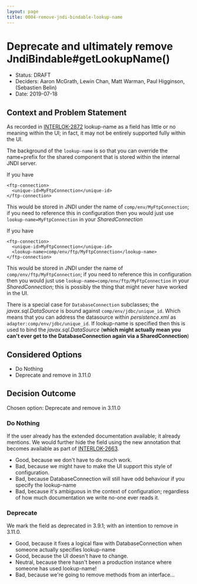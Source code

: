 ```yaml
---
layout: page
title: 0004-remove-jndi-bindable-lookup-name
---
```

# Deprecate and ultimately remove JndiBindable#getLookupName()

* Status: DRAFT
* Deciders: Aaron McGrath, Lewin Chan, Matt Warman, Paul Higginson, (Sebastien Belin)
* Date: 2019-07-18


## Context and Problem Statement

As recorded in [INTERLOK-2872](https://adaptris.atlassian.net/browse/INTERLOK-2872) lookup-name as a field has little or no meaning within the UI; in fact, it may not be entirely supported fully within the UI.

The background of the `lookup-name` is so that you can override the name+prefix for the shared component that is stored within the internal JNDI server. 

If you have

```
<ftp-connection>
  <unique-id>MyFtpConnection</unique-id>
</ftp-connection>
```
This would be stored in JNDI under the name of `comp/env/MyFtpConnection`; if you need to reference this in configuration then you would just use `lookup-name=MyFtpConnection` in your _SharedConnection_

If you have

```
<ftp-connection>
  <unique-id>MyFtpConnection</unique-id>
  <lookup-name>comp/env/ftp/MyFtpConnection</lookup-name>
</ftp-connection>
```

This would be stored in JNDI under the name of `comp/env/ftp/MyFtpConnection`; if you need to reference this in configuration then you would just use `lookup-name=comp/env/ftp/MyFtpConnection` in your _SharedConnection_; this is possibly the thing that might never have worked in the UI.

There is a special case for `DatabaseConnection` subclasses; the _javax.sql.DataSource_ is bound against `comp/env/jdbc/unique_id`. Which means that you can address the datasource within _persistence.xml_ as `adapter:comp/env/jdbc/unique_id`. If lookup-name is specified then this is used to bind the _javax.sql.DataSource_ (__which might actually mean you can't ever get to the DatabaseConnection again via a SharedConnection__)

## Considered Options

* Do Nothing
* Deprecate and remove in 3.11.0

## Decision Outcome

Chosen option: Deprecate and remove in 3.11.0

### Do Nothing

If the user already has the extended documentation available; it already mentions.
We would further hide the field using the new annotation that becomes available as part of [INTERLOK-2663](https://adaptris.atlassian.net/browse/INTERLOK-2663).

* Good, because we don't have to do much work.
* Bad, because we might have to make the UI support this style of configuration.
* Bad, because DatabaseConnection will still have odd behaviour if you specify the lookup-name
* Bad, because it's ambiguous in the context of configuration; regardless of how much documentation we write no-one ever reads it.

### Deprecate

We mark the field as deprecated in 3.9.1; with an intention to remove in 3.11.0. 

* Good, because it fixes a logical flaw with DatabaseConnection when someone actually specifies lookup-name
* Good, because the UI doesn't have to change.
* Neutral, because there hasn't been a production instance where someone has used lookup-name!
* Bad, because we're going to remove methods from an interface...

